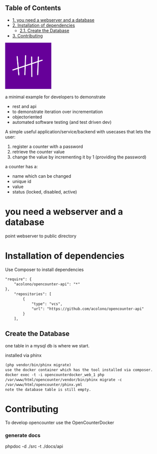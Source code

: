 <div id="table-of-contents">
<h2>Table of Contents</h2>
<div id="text-table-of-contents">
<ul>
<li><a href="#sec-1">1. you need a webserver and a database</a></li>
<li><a href="#sec-2">2. Installation of dependencies</a>
<ul>
<li><a href="#sec-2-1">2.1. Create the Database</a></li>
</ul>
</li>
<li><a href="#sec-3">3. Contributing</a></li>
</ul>
</div>
</div>

<img src="./img/opencounter-logo.png" alt="OpenCounter Logo" width="150">

<span class="underline">a minimal example for developers to demonstrate</span>

-   rest and api
-   to demonstrate iteration over incrementation
-   objectoriented
-   automated software testing (and test driven dev)

<span class="underline">A simple useful application/service/backend with usecases that lets the user:</span>

1.  register a counter with a password
2.  retrieve the counter value
3.  change the value by incrementing it by 1 (providing the password)

a counter has a:
-   name which can be changed
-   unique id
-   value
-   status (locked, disabled, active)

# you need a webserver and a database<a id="sec-1" name="sec-1"></a>

point webserver to public directory

# Installation of dependencies<a id="sec-2" name="sec-2"></a>

Use Composer to install dependencies

    "require": {
        "acolono/opencounter-api": "*"
    },
        "repositories": [
            {
                "type": "vcs",
                "url": "https://github.com/acolono/opencounter-api"
            }
        ],

## Create the Database<a id="sec-2-1" name="sec-2-1"></a>
one table in a mysql db is where we start.

installed via phinx

    (php vendor/bin/phinx migrate)
    use the docker container which has the tool installed via composer.
    docker exec -t -i opencounterdocker_web_1 php /var/www/html/opencounter/vendor/bin/phinx migrate -c /var/www/html/opencounter/phinx.yml
    note the database table is still empty.
# Contributing<a id="sec-3" name="sec-3"></a>

To develop opencounter use the OpenCounterDocker


### generate docs

phpdoc -d ./src -t ./docs/api